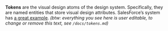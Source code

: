 **Tokens** are the visual design atoms of the design system. Specifically, they are named entities that store visual design attributes. SalesForce’s system has [a great example](https://www.lightningdesignsystem.com/design-tokens/). *(btw: everything you see here is user editable, to change or remove this text, see `/docs/tokens.md`)*
